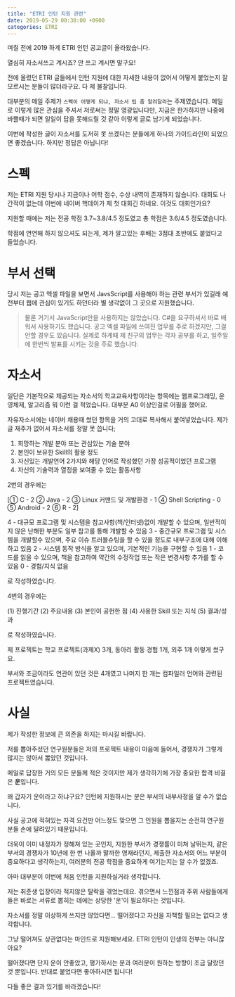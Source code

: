 ```yaml
---
title: "ETRI 인턴 지원 관련"
date: 2019-05-29 00:30:00 +0900
categories: ETRI
---
```


며칠 전에 2019 하계 ETRI 인턴 공고글이 올라왔습니다.

열심히 자소서쓰고 계시죠? 안 쓰고 계시면 말구요!

전에 올렸던 ETRI 글들에서 인턴 지원에 대한 자세한 내용이 없어서 어떻게 붙었는지 잘 모르시는 분들이 많더라구요. 다 제 불찰입니다.

대부분의 메일 주제가 `스펙이 어떻게 되냐, 자소서 팁 좀 알려달라`는 주제였습니다. 메일로 이렇게 많은 관심을 주셔서 저로써는 정말 영광입니다만, 지금은 한가하지만 나중에 바쁠때가 되면 일일이 답을 못해드릴 것 같아 이렇게 글로 남기게 되었습니다.

이번에 작성한 글이 자소서를 도저히 못 쓰겠다는 분들에게 하나의 가이드라인이 되었으면 좋겠습니다. 하지만 정답은 아닙니다!

# 스펙

저는 ETRI 지원 당시나 지금이나 어학 점수, 수상 내역이 존재하지 않습니다. 대회도 나간적이 없는데 이번에 네이버 핵데이가 제 첫 대회긴 하네요. 이것도 대회인가요?

지원할 때에는 저는 전공 학점 3.7~3.8/4.5 정도였고 총 학점은 3.6/4.5 정도였습니다.

학점에 연연해 하지 않으셔도 되는게, 제가 알고있는 후배는 3점대 초반에도 붙었다고 들었습니다.

# 부서 선택

당시 저는 공고 엑셀 파일을 보면서 JavsScript를 사용해야 하는 관련 부서가 있길래 예전부터 웹에 관심이 있기도 하던터라 별 생각없이 그 곳으로 지원했습니다.

> 물론 거기서 JavaScript만을 사용하지는 않았습니다. C#을 요구하셔서 바로 배워서 사용하기도 했습니다. 공고 엑셀 파일에 쓰여진 업무를 주로 하겠지만, 그걸 안할 경우도 있습니다. 실제로 하계때 제 친구의 업무는 각자 공부를 하고, 일주일에 한번씩 발표를 시키는 것을 주로 했습니다.

# 자소서

일단은 기본적으로 제공되는 자소서의 학교교육사항이라는 항목에는 웹프로그래밍, 운영체제, 알고리즘 뭐 이런 걸 적었습니다. 대부분 A0 이상인걸로 어필을 했어요.

자유자소서에는 네이버 채용때 썼던 항목을 거의 고대로 복사해서 붙여넣었습니다. 제가 글 재주가 없어서 자소서를 정말 못 씁니다;

1. 희망하는 개발 분야 또는 관심있는 기술 분야
2. 본인이 보유한 Skill의 활용 정도
3. 자신있는 개발언어 2가지와 해당 언어로 작성했던 가장 성공적이었던 프로그램
4. 자신의 기술력과 열정을 보여줄 수 있는 활동사항

2번의 경우에는 

[① C - 2 ② Java - 2 ③ Linux 커맨드 및 개발환경 - 1 ④ Shell Scripting - 0 ⑤ Android - 2 ⑥ R - 2] 

4 - 대규모 프로그램 및 시스템을 참고사항(책/인터넷)없이 개발할 수 있으며, 일반적이지 않은 난해한 부분도 일부 참고를 통해 개발할 수 있음 
3 - 중간규모 프로그램 및 시스템을 개발할수 있으며, 주요 이슈 트러블슈팅을 할 수 있을 정도로 내부구조에 대해 이해하고 있음 
2 - 시스템 동작 방식을 알고 있으며, 기본적인 기능을 구현할 수 있음 
1 - 코드를 읽을 수 있으며, 책을 참고하여 약간의 수정작업 또는 작은 변경사항 추가를 할 수 있음 
0 - 경험/지식 없음

로 작성하였습니다.

4번의 경우에는 

(1) 진행기간 
(2) 주요내용 
(3) 본인이 공헌한 점 
(4) 사용한 Skill 또는 지식 
(5) 결과/성과

로 작성하였습니다.

제 프로젝트는 학교 프로젝트(과제X) 3개, 동아리 활동 경험 1개, 외주 1개 이렇게 썼구요.

부서와 조금이라도 연관이 있던 것은 4개였고 나머지 한 개는 컴파일러 언어와 관련된 프로젝트였습니다.

# 사실

제가 작성한 정보에 큰 의존을 하지는 마시길 바랍니다.

저를 뽑아주셨던 연구원분들은 저의 프로젝트 내용이 마음에 들어서, 경쟁자가 그렇게 많지는 않아서 뽑았던 것입니다.

메일로 답장한 거의 모든 분들께 적은 것이지만 제가 생각하기에 가장 중요한 합격 비결은 **운**입니다.

왜 갑자기 운이라고 하냐구요? 인턴에 지원하시는 분은 부서의 내부사정을 알 수가 없습니다.

사실 공고에 적혀있는 자격 요건만 어느정도 맞으면 그 인원을 뽑을지는 순전히 연구원 분들 손에 달려있기 때문입니다.

더욱이 이미 내정자가 정해져 있는 곳인지, 
지원한 부서가 경쟁률이 미쳐 날뛰는지, 
같은 부서의 경쟁자가 10년에 한 번 나올까 말까한 영재라던지, 
제출한 자소서의 어느 부분이 중요하다고 생각하는지, 
여러분의 전공 학점을 중요하게 여기는지는 알 수가 없겠죠.

아마 대부분이 이번에 처음 인턴을 지원하실거라 생각합니다.

저는 취준생 입장이라 적지않은 탈락을 겪었는데요. 겪으면서 느낀점과 주위 사람들에게 들은 바로는 서류로 뽑히는 데에는 상당한 '운'이 필요하다는 것입니다. 

자소서를 정말 이상하게 쓰지만 않았다면... 떨어졌다고 자신을 자책할 필요는 없다고 생각합니다.

그냥 떨어져도 상관없다는 마인드로 지원해보세요. ETRI 인턴이 인생의 전부는 아니잖아요?

떨어졌다면 단지 운이 안좋았고, 평가하시는 분과 여러분이 원하는 방향이 조금 달랐던 것 뿐입니다. 반대로 붙었다면 좋아하시면 됩니다!

다들 좋은 결과 있기를 바라겠습니다!
